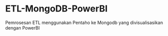 # ETL-MongoDB-PowerBI
Pemrosesan ETL menggunakan Pentaho ke Mongodb yang divisualisasikan dengan PowerBI
